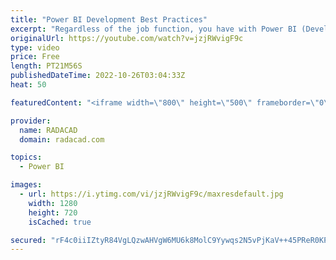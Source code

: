 ```yaml
---
title: "Power BI Development Best Practices"
excerpt: "Regardless of the job function, you have with Power BI (Developer, consultant, architect), following certain practices ensures a good quality solution. In this article and video, I explain some of those best practices, why they are helpful, and links to how to use them. These tips are related to the"
originalUrl: https://youtube.com/watch?v=jzjRWvigF9c
type: video
price: Free
length: PT21M56S
publishedDateTime: 2022-10-26T03:04:33Z
heat: 50

featuredContent: "<iframe width=\"800\" height=\"500\" frameborder=\"0\" src=\"https://www.youtube.com/embed/jzjRWvigF9c\" allow=\"accelerometer; autoplay; encrypted-media; gyroscope; picture-in-picture\" allowfullscreen></iframe>"

provider:
  name: RADACAD
  domain: radacad.com

topics:
  - Power BI

images:
  - url: https://i.ytimg.com/vi/jzjRWvigF9c/maxresdefault.jpg
    width: 1280
    height: 720
    isCached: true

secured: "rF4c0iiIZtyR84VgLQzwAHVgW6MU6k8MolC9Yywqs2N5vPjKaV++45PReR0KP8n8uYyfDdRZp5OVaNd7jU00eBXyy1o0NMP1OX2OTK8PF3CI3Ru8UcquBgfyTD6La40yDXVcu9TZvmnhEgu5ULf41k78ceYFh5G82AptMuxEQDtSD0Qk9AWZZyEaMgvt3gBeWS5kjZGS+hW0/BPK0kqhBiwLwd017WzxtbVB9f1r5xO3k6cL0tBKx+m1R+hFCEQhliJ67oA+zTYoR53MiO8c101XrcC8yRQd7Rl8caRlpNqpPOJS/m05EIXUrt+TJye13ub0XEVIR8ffH9Zmh/70XI6dFD1ALcFThTDW7Gd5eSLfVBK75lT4J99pvqtiDkVj1CkayAZ6QA379UULxjhNGDq56xSD2bL90RFqiMI8m5k=;EWEnQO5ZXkPLkykBmo7W7g=="
---
```


